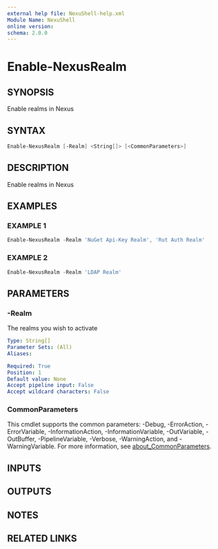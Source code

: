 ```yaml
---
external help file: NexuShell-help.xml
Module Name: NexuShell
online version:
schema: 2.0.0
---
```


# Enable-NexusRealm

## SYNOPSIS

Enable realms in Nexus

## SYNTAX

```powershell
Enable-NexusRealm [-Realm] <String[]> [<CommonParameters>]
```

## DESCRIPTION

Enable realms in Nexus

## EXAMPLES

### EXAMPLE 1

```powershell
Enable-NexusRealm -Realm 'NuGet Api-Key Realm', 'Rut Auth Realm'
```

### EXAMPLE 2

```powershell
Enable-NexusRealm -Realm 'LDAP Realm'
```

## PARAMETERS

### -Realm

The realms you wish to activate

```yaml
Type: String[]
Parameter Sets: (All)
Aliases:

Required: True
Position: 1
Default value: None
Accept pipeline input: False
Accept wildcard characters: False
```

### CommonParameters

This cmdlet supports the common parameters: -Debug, -ErrorAction, -ErrorVariable, -InformationAction, -InformationVariable, -OutVariable, -OutBuffer, -PipelineVariable, -Verbose, -WarningAction, and -WarningVariable. For more information, see [about_CommonParameters](http://go.microsoft.com/fwlink/?LinkID=113216).

## INPUTS

## OUTPUTS

## NOTES

## RELATED LINKS
